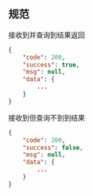 ## 规范



接收到并查询到结果返回

```json
{
    "code": 200,
    "success": true,
    "msg": null,
    "data": {
        ...
    }
}
```

接收到但查询不到到结果

```json
{
    "code": 200,
    "success": false,
    "msg": null,
    "data": {
        ...
    }
}
```



